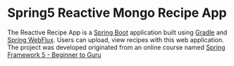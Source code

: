 # Spring5 Reactive Mongo Recipe App 

The Reactive Recipe App is a [Spring Boot](https://spring.io/guides/gs/spring-boot) application built using [Gradle](https://gradle.org/) and [Spring WebFlux](https://docs.spring.io/spring/docs/current/spring-framework-reference/web-reactive.html#spring-webflux). Users can upload, view recipes with this web application. The project was developed originated from an online course named [Spring Framework 5 - Beginner to Guru](https://go.springframework.guru/spring-framework-5-online-course)
